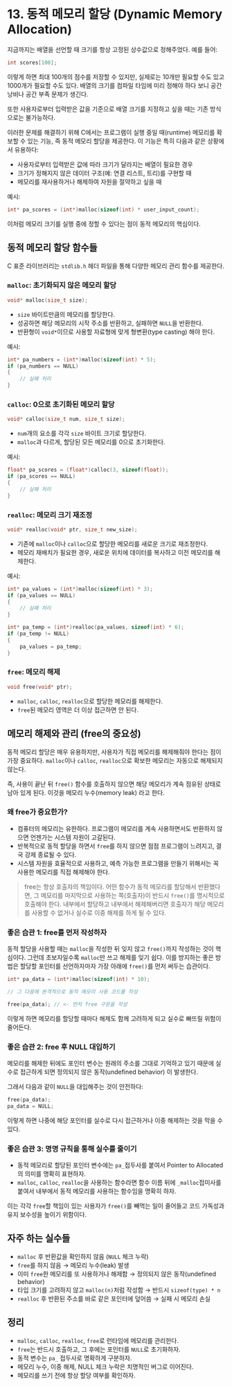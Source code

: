 # 13. 동적 메모리 할당 (Dynamic Memory Allocation)

지금까지는 배열을 선언할 때 크기를 항상 고정된 상수값으로 정해주었다. 예를 들어:

```c
int scores[100];
```

이렇게 하면 최대 100개의 점수를 저장할 수 있지만, 실제로는 10개만 필요할 수도 있고 1000개가 필요할 수도 있다. 배열의 크기를 컴파일 타임에 미리 정해야 하다 보니 공간 낭비나 공간 부족 문제가 생긴다.

또한 사용자로부터 입력받은 값을 기준으로 배열 크기를 지정하고 싶을 때는 기존 방식으로는 불가능하다.

이러한 문제를 해결하기 위해 C에서는 프로그램이 실행 중일 때(runtime) 메모리를 확보할 수 있는 기능, 즉 동적 메모리 할당을 제공한다. 이 기능은 특히 다음과 같은 상황에서 유용하다:

* 사용자로부터 입력받은 값에 따라 크기가 달라지는 배열이 필요한 경우
* 크기가 정해지지 않은 데이터 구조(예: 연결 리스트, 트리)를 구현할 때
* 메모리를 재사용하거나 해제하여 자원을 절약하고 싶을 때

예시:

```c
int* pa_scores = (int*)malloc(sizeof(int) * user_input_count);
```

이처럼 메모리 크기를 실행 중에 정할 수 있다는 점이 동적 메모리의 핵심이다.

## 동적 메모리 할당 함수들

C 표준 라이브러리는 `stdlib.h` 헤더 파일을 통해 다양한 메모리 관리 함수를 제공한다.

### `malloc`: 초기화되지 않은 메모리 할당

```c
void* malloc(size_t size);
```

* `size` 바이트만큼의 메모리를 할당한다.
* 성공하면 해당 메모리의 시작 주소를 반환하고, 실패하면 `NULL`을 반환한다.
* 반환형이 `void*`이므로 사용할 자료형에 맞게 형변환(type casting) 해야 한다.

예시:

```c
int* pa_numbers = (int*)malloc(sizeof(int) * 5);
if (pa_numbers == NULL)
{
    // 실패 처리
}
```

### `calloc`: 0으로 초기화된 메모리 할당

```c
void* calloc(size_t num, size_t size);
```

* `num`개의 요소를 각각 `size` 바이트 크기로 할당한다.
* `malloc`과 다르게, 할당된 모든 메모리를 0으로 초기화한다.

예시:

```c
float* pa_scores = (float*)calloc(3, sizeof(float));
if (pa_scores == NULL)
{
    // 실패 처리
}
```

### `realloc`: 메모리 크기 재조정

```c
void* realloc(void* ptr, size_t new_size);
```

* 기존에 `malloc`이나 `calloc`으로 할당한 메모리를 새로운 크기로 재조정한다.
* 메모리 재배치가 필요한 경우, 새로운 위치에 데이터를 복사하고 이전 메모리를 해제한다.

예시:

```c
int* pa_values = (int*)malloc(sizeof(int) * 3);
if (pa_values == NULL)
{
    // 실패 처리
}

int* pa_temp = (int*)realloc(pa_values, sizeof(int) * 6);
if (pa_temp != NULL)
{
    pa_values = pa_temp;
}
```

### `free`: 메모리 해제

```c
void free(void* ptr);
```

* `malloc`, `calloc`, `realloc`으로 할당한 메모리를 해제한다.
* `free`된 메모리 영역은 더 이상 접근하면 안 된다.

## 메모리 해제와 관리 (free의 중요성)

동적 메모리 할당은 매우 유용하지만, 사용자가 직접 메모리를 해제해줘야 한다는 점이 가장 중요하다. `malloc`이나 `calloc`, `realloc`으로 확보한 메모리는 자동으로 해제되지 않는다.

즉, 사용이 끝난 뒤 `free()` 함수를 호출하지 않으면 해당 메모리가 계속 점유된 상태로 남아 있게 된다. 이것을 메모리 누수(memory leak) 라고 한다.

### 왜 free가 중요한가?

* 컴퓨터의 메모리는 유한하다. 프로그램이 메모리를 계속 사용하면서도 반환하지 않으면 언젠가는 시스템 자원이 고갈된다.
* 반복적으로 동적 할당을 하면서 `free`를 하지 않으면 점점 프로그램이 느려지고, 결국 강제 종료될 수 있다.
* 시스템 자원을 효율적으로 사용하고, 예측 가능한 프로그램을 만들기 위해서는 꼭 사용한 메모리를 직접 해제해야 한다.

> free는 항상 호출자의 책임이다.
> 어떤 함수가 동적 메모리를 할당해서 반환했다면, 그 메모리를 마지막으로 사용하는 쪽(호출자)이 반드시 `free()`를 명시적으로 호출해야 한다.
> 내부에서 할당하고 내부에서 해제해버리면 호출자가 해당 메모리를 사용할 수 없거나 실수로 이중 해제를 하게 될 수 있다.

### 좋은 습관 1: free를 먼저 작성하자

동적 할당을 사용할 때는 `malloc`을 작성한 뒤 잊지 않고 `free()`까지 작성하는 것이 핵심이다. 그런데 초보자일수록 `malloc`만 쓰고 해제를 잊기 쉽다. 이를 방지하는 좋은 방법은 할당할 포인터를 선언하자마자 가장 아래에 `free()`를 먼저 써두는 습관이다.

```c
int* pa_data = (int*)malloc(sizeof(int) * 10);

// 그 다음에 본격적으로 동적 메모리 사용 코드를 작성

free(pa_data); // <- 먼저 free 구문을 작성
```

이렇게 하면 메모리를 할당할 때마다 해제도 함께 고려하게 되고 실수로 빠뜨릴 위험이 줄어든다.

### 좋은 습관 2: free 후 NULL 대입하기

메모리를 해제한 뒤에도 포인터 변수는 원래의 주소를 그대로 기억하고 있기 때문에 실수로 접근하게 되면 정의되지 않은 동작(undefined behavior) 이 발생한다.

그래서 다음과 같이 `NULL`을 대입해주는 것이 안전하다:

```c
free(pa_data);
pa_data = NULL;
```

이렇게 하면 나중에 해당 포인터를 실수로 다시 접근하거나 이중 해제하는 것을 막을 수 있다.

### 좋은 습관 3: 명명 규칙을 통해 실수를 줄이기

* 동적 메모리로 할당된 포인터 변수에는 `pa_`접두사를 붙여서 Pointer to Allocated의 의미를 명확히 표현하자.
* `malloc`, `calloc`, `realloc`을 사용하는 함수라면 함수 이름 뒤에 `_malloc`접미사를 붙여서 내부에서 동적 메모리를 사용하는 함수임을 명확히 하자.

이는 각각 `free`할 책임이 있는 사용자가 `free()`를 빼먹는 일이 줄어들고 코드 가독성과 유지 보수성을 높이기 위함이다.

## 자주 하는 실수들

* `malloc` 후 반환값을 확인하지 않음 (`NULL` 체크 누락)
* `free`를 하지 않음 → 메모리 누수(leak) 발생
* 이미 `free`한 메모리를 또 사용하거나 해제함 → 정의되지 않은 동작(undefined behavior)
* 타입 크기를 고려하지 않고 `malloc(n)`처럼 작성함 → 반드시 `sizeof(type) * n`
* `realloc` 후 반환된 주소를 바로 같은 포인터에 덮어씀 → 실패 시 메모리 손실

## 정리

* `malloc`, `calloc`, `realloc`, `free`로 런타임에 메모리를 관리한다.
* `free`는 반드시 호출하고, 그 후에는 포인터를 `NULL`로 초기화하자.
* 동적 변수는 `pa_` 접두사로 명확하게 구분하자.
* 메모리 누수, 이중 해제, NULL 체크 누락은 치명적인 버그로 이어진다.
* 메모리를 쓰기 전에 항상 할당 여부를 확인하자.